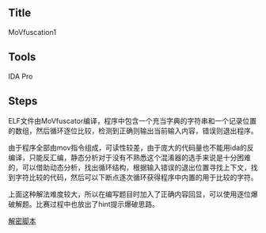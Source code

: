 ##  Title
MoVfuscation1

##  Tools
IDA Pro

##  Steps

ELF文件由MoVfuscator编译，程序中包含一个充当字典的字符串和一个记录位置的数组，然后循环逐位比较，检测到正确则输出当前输入内容，错误则退出程序。

由于程序全部由mov指令组成，可读性较差，由于庞大的代码量也不能用ida的反编译，只能反汇编，静态分析对于没有不熟悉这个混淆器的选手来说是十分困难的，可以借助动态分析，找出循环结构，根据输入错误的退出位置寻找上下文，找到字符比较的代码，然后可以下断点逐次循环获得程序中内置的用于比较的字符。

上面这种解法难度较大，所以在编写题目时加入了正确内容回显，可以使用逐位爆破解题。比赛过程中也放出了hint提示爆破思路。

[解密脚本](/2018/SUSCTF/Reverse/movfuscation1/files_for_writeups/Crack.py)